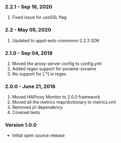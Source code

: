 ### 2.2.1 - Sep 16, 2020
1. Fixed issue for useSSL flag

### 2.2 - May 05, 2020
1. Updated to appd-exts-commons-2.2.3 SDK

### 2.1.0 - Sep 04, 2018
1. Moved the proxy-server config to config.yml
2. Added regex support for pxname-svname
3. No support for [.*] in regex
### 2.0.0 - June 21, 2018
1. Moved HAProxy Monitor to 2.0.0 framework
2. Moved all the metrics map/dictionary to metrics.xml
3. Removed jxl dependency
4. Covered tests

### Version 1.0.0

* Initial open source release 
